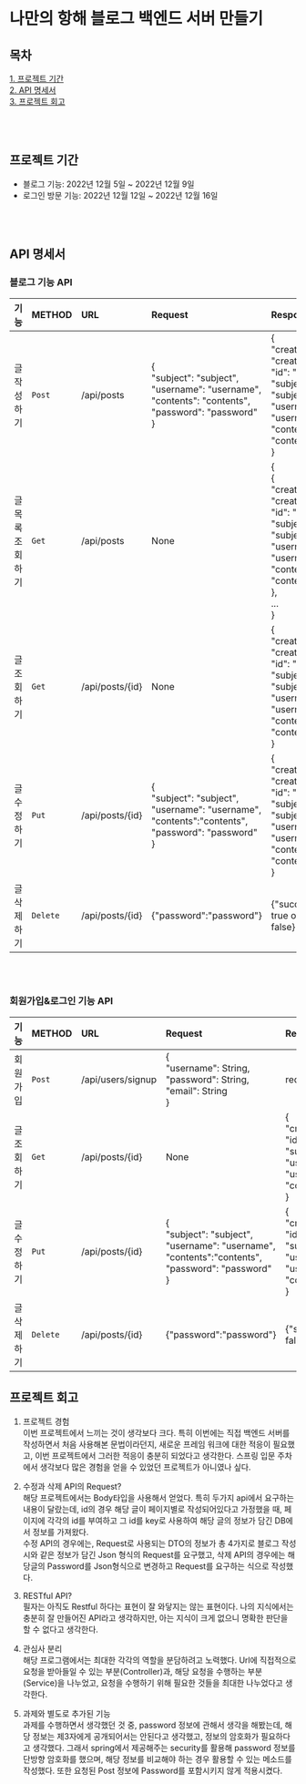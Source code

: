 # 나만의 항해 블로그 백엔드 서버 만들기

## 목차
[1. 프로젝트 기간](#프로젝트-기간) <br>
[2. API 명세서](#api-명세서) <br>
[3. 프로젝트 회고](#프로젝트-회고) <br>

<br><br>

## 프로젝트 기간
 - 블로그 기능: 2022년 12월 5일 ~ 2022년 12월 9일
 - 로그인 방문 기능: 2022년 12월 12일 ~ 2022년 12월 16일

<br><br>

## API 명세서
### 블로그 기능 API
|기능| METHOD | URL | Request | Response |
|---|---|:---|:---|:---|
|글 작성하기| `Post` | /api/posts | {<br>"subject": "subject",<br>"username": "username",<br> "contents": "contents",<br> "password": "password"<br>} |  {<br>"createAt": "createAt",<br>"id": "id",<br>"subject": "subject",<br>"username": "username",<br>"contents": "contents"<br>}|
|글 목록 조회하기| `Get` | /api/posts | None | {<br>{<br>"createAt": "createAt",<br>"id": "id",<br>"subject": "subject",<br>"username": "username",<br>"contents": "contents"<br>},<br>...<br>}|
|글 조회하기| `Get` | /api/posts/{id} | None |{<br>"createAt": "createAt",<br>"id": "id",<br>"subject": "subject",<br>"username": "username",<br>"contents": "contents"<br>} |
|글 수정하기| `Put` | /api/posts/{id} | {<br>"subject": "subject",<br>"username": "username",<br> "contents":"contents",<br> "password": "password"<br>} | {<br>"createAt": "createAt",<br>"id": "id",<br>"subject": "subject",<br>"username": "username",<br>"contents": "contents"<br>} |
|글 삭제하기| `Delete` | /api/posts/{id} | {"password":"password"} | {"success": true or false} |

<br><br>

### 회원가입&로그인 기능 API
|기능| METHOD | URL | Request | Response |
|:---:|---|:---|:---|:---|
|회원가입| `Post` | /api/users/signup | {<br>"username": String,<br> "password": String,<br> "email": String<br> } | redirect:/api/user/login |
|글 조회하기| `Get` | /api/posts/{id} | None |{<br>"createAt": "createAt",<br>"id": "id",<br>"subject": "subject",<br>"username": "username",<br>"contents": "contents"<br>} |
|글 수정하기| `Put` | /api/posts/{id} | {<br>"subject": "subject",<br>"username": "username",<br> "contents":"contents",<br> "password": "password"<br>} | {<br>"createAt": "createAt",<br>"id": "id",<br>"subject": "subject",<br>"username": "username",<br>"contents": "contents"<br>} |
|글 삭제하기| `Delete` | /api/posts/{id} | {"password":"password"} | {"success": true or false} |


## 프로젝트 회고
1. 프로젝트 경험<br>
 이번 프로젝트에서 느끼는 것이 생각보다 크다. 특히 이번에는 직접 백엔드 서버를 작성하면서 처음 사용해본 문법이라던지, 새로운 프레임 워크에 대한 적응이 필요했고, 이번 프로젝트에서 그러한 적응이 충분히 되었다고 생각한다. 스프링 입문 주차에서 생각보다 많은 경험을 얻을 수 있었던 프로젝트가 아니였나 싶다. 

2. 수정과 삭제 API의 Request?<br>
 해당 프로젝트에서는 Body타입을 사용해서 얻었다. 특히 두가지 api에서 요구하는 내용이 달랐는데, id의 경우 해당 글이 페이지별로 작성되어있다고 가정했을 때, 페이지에 각각의 id를 부여하고 그 id를 key로 사용하여 해당 글의 정보가 담긴 DB에서 정보를 가져왔다. <br>
 수정 API의 경우에는, Request로 사용되는 DTO의 정보가 총 4가지로 블로그 작성시와 같은 정보가 담긴 Json 형식의 Request를 요구했고, 삭제 API의 경우에는 해당글의 Password를 Json형식으로 변경하고 Request를 요구하는 식으로 작성했다.

3. RESTful API? <br>
 필자는 아직도 Restful 하다는 표현이 잘 와닿지는 않는 표현이다. 나의 지식에서는 충분히 잘 만들어진 API라고 생각하지만, 아는 지식이 크게 없으니 명확한 판단을 할 수 없다고 생각한다. 

4. 관심사 분리 <br>
 해당 프로그램에서는 최대한 각각의 역할을 분담하려고 노력했다. Url에 직접적으로 요청을 받아들일 수 있는 부분(Controller)과, 해당 요청을 수행하는 부분(Service)을 나누었고, 요청을 수행하기 위해 필요한 것들을 최대한 나누었다고 생각한다.

5. 과제와 별도로 추가된 기능 <br>
 과제를 수행하면서 생각했던 것 중, password 정보에 관해서 생각을 해봤는데, 해당 정보는 제3자에게 공개되어서는 안된다고 생각했고, 정보의 암호화가 필요하다고 생각했다. 그래서 spring에서 제공해주는 security를 활용해 password 정보를 단방향 암호화를 했으며, 해당 정보를 비교해야 하는 경우 활용할 수 있는 메소드를 작성했다. 또한 요청된 Post 정보에 Password를 포함시키지 않게 적용시켰다.